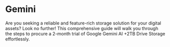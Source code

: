 # Gemini
Are you seeking a reliable and feature-rich storage solution for your digital assets? Look no further! This comprehensive guide will walk you through the steps to procure a 2-month trial of Google Gemini AI +2TB Drive Storage effortlessly.
